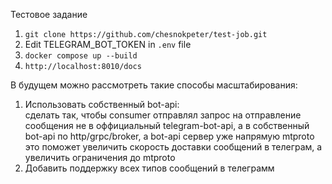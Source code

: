 Тестовое задание

1. `git clone https://github.com/chesnokpeter/test-job.git`
2. Edit TELEGRAM_BOT_TOKEN in `.env` file
3. `docker compose up --build`
4. `http://localhost:8010/docs`


В будущем можно рассмотреть такие способы масштабирования:
1. Использовать собственный bot-api: \
сделать так, чтобы consumer отправлял запрос на отправление сообщения не в оффициальный telegram-bot-api, а в собственный bot-api по http/grpc/broker, а bot-api сервер уже напрямую mtproto \
это поможет увеличить скорость доставки сообщений в телеграм, а увеличить ограничения до mtproto
2. Добавить поддержку всех типов сообщений в телеграмм
